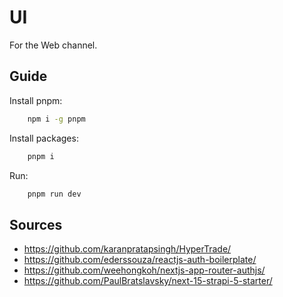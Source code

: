 # UI

For the Web channel.

## Guide

Install pnpm:
```bash
    npm i -g pnpm
```

Install packages:
```bash
    pnpm i 
```


Run:
```bash
    pnpm run dev
```


## Sources

- https://github.com/karanpratapsingh/HyperTrade/
- https://github.com/ederssouza/reactjs-auth-boilerplate/
- https://github.com/weehongkoh/nextjs-app-router-authjs/
- https://github.com/PaulBratslavsky/next-15-strapi-5-starter/